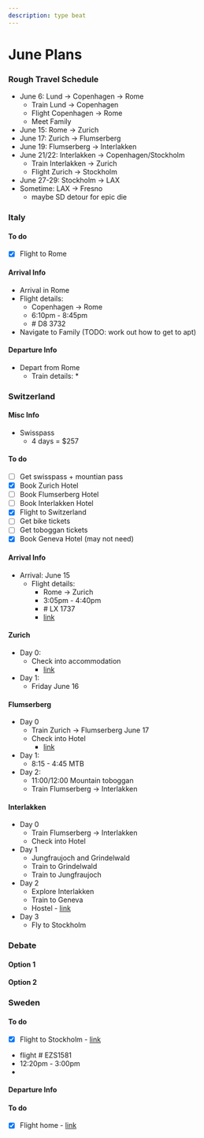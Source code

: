 ```yaml
---
description: type beat
---
```


# June Plans

### Rough Travel Schedule&#x20;

* June 6: Lund -> Copenhagen -> Rome
  * Train Lund -> Copenhagen
  * Flight Copenhagen -> Rome
  * Meet Family
* June 15: Rome -> Zurich
* June 17: Zurich -> Flumserberg&#x20;
* June 19: Flumserberg -> Interlakken
* June 21/22: Interlakken -> Copenhagen/Stockholm
  * Train Interlakken -> Zurich
  * Flight Zurich -> Stockholm
* June 27-29: Stockholm -> LAX
* Sometime: LAX -> Fresno
  * maybe SD detour for epic die &#x20;

### Italy

#### To do

* [x] Flight to Rome

#### Arrival Info

* Arrival in Rome
* Flight details:&#x20;
  * Copenhagen -> Rome
  * 6:10pm - 8:45pm&#x20;
  * \# D8 3732
* Navigate to Family (TODO: work out how to get to apt)

#### Departure Info

* Depart from Rome
  * Train details:
    *

### Switzerland

#### Misc Info

* Swisspass
  * 4 days = $257

#### To do

* [ ] Get swisspass + mountian pass
* [x] Book Zurich Hotel
* [ ] Book Flumserberg Hotel
* [ ] Book Interlakken Hotel
* [x] Flight to Switzerland
* [ ] Get bike tickets
* [ ] Get toboggan tickets
* [x] Book Geneva Hotel (may not need)

#### Arrival Info

* Arrival: June 15&#x20;
  * Flight details:
    * Rome -> Zurich
    * 3:05pm - 4:40pm
    * \# LX 1737&#x20;
    * [link](https://www.google.com/travel/flights/booking?tfs=CBwQAhpKagwIAxIIL20vMDZjNjISCjIwMjMtMDYtMTVyDAgDEggvbS8wODk2NiIgCgNGQ08SCjIwMjMtMDYtMTUaA1pSSCoCTFgyBDE3MzdwAYIBCwj\_\_\_\_\_\_\_\_\_\_\_8BQAFIAZgBAg\&tfu=CmxDalJJY1RGblZVTlZTMkZvVGpoQlFuSm5jVkZDUnkwdExTMHRMUzB0YkcxaVkyUXhPVUZCUVVGQlIxSmlkV1YzUlZCeFJVRkJFZ1pNV0RFM016Y2FDZ2pQQ3hBQUdnTlRSVXM0SEhEbWNRPT0SAggBIggSBkhyckZvYg\&hl=en\&gl=se\&curr=SEK)

#### Zurich

* Day 0:
  * Check into accommodation
    * [link](https://www.hostelworld.com/pwa/hosteldetails.php/MEININGER-Z-rich-Greencity/Zurich/309422?from=2023-06-15\&to=2023-06-17\&guests=1)
* Day 1:
  * Friday June 16

#### Flumserberg

* Day 0
  * Train Zurich -> Flumserberg June 17
  * Check into Hotel
    * [link](https://www.tripadvisor.com/Hotel\_Review-g658465-d2549872-Reviews-Hotel\_Mittenwald-Flumserberg\_Canton\_of\_St\_Gallen.html)
* Day 1:
  * 8:15 - 4:45 MTB
* Day 2:
  * 11:00/12:00 Mountain toboggan&#x20;
  * Train Flumserberg -> Interlakken

#### Interlakken

* Day 0
  * Train Flumserberg -> Interlakken
  * Check into Hotel
* Day 1
  * Jungfraujoch and Grindelwald
  * Train to Grindelwald
  * Train to Jungfraujoch
* Day 2
  * Explore Interlakken
  * Train to Geneva
  * Hostel - [link](https://www.hostelworld.com/pwa/hosteldetails.php/Geneva-Hostel/Geneva/71161?from=2023-05-21\&to=2023-05-22\&guests=1)
* Day 3
  * Fly to Stockholm

### Debate

#### Option 1



#### Option 2

### Sweden

#### To do

* [x] Flight to Stockholm - [link](https://www.skyscanner.com/transport/flights/gva/stoc/230622/config/12015-2306220610--32356-0-9547-2306220855?adultsv2=1\&cabinclass=economy\&childrenv2=\&inboundaltsenabled=false\&is\_banana\_refferal=true\&outboundaltsenabled=false\&preferdirects=false\&qp\_prevScreen=HOMEPAGE\&ref=home\&rtn=0)

<!---->

* flight # EZS1581
* 12:20pm - 3:00pm
*

#### Departure Info

#### To do

* [x] Flight home - [link](https://www.skyscanner.net/transport/flights/stoc/laxa/230628/config/9547-2306280705--31901-1-13416-2306281145?adultsv2=1\&cabinclass=economy\&childrenv2=\&inboundaltsenabled=false\&is\_banana\_refferal=true\&outboundaltsenabled=false\&preferdirects=false\&qp\_prevScreen=HOMEPAGE\&ref=home\&rtn=0)

